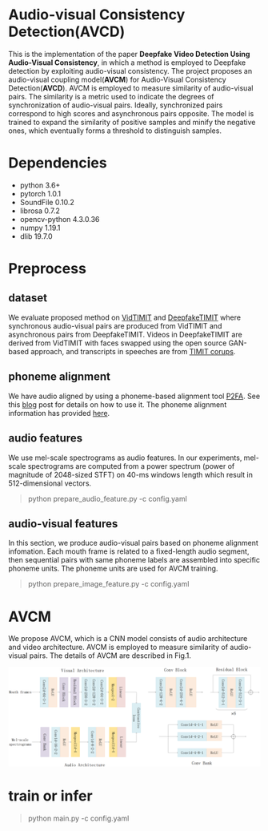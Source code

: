 # Audio-visual Consistency Detection(AVCD)
This is the implementation of the paper **Deepfake Video Detection Using Audio-Visual Consistency**, in which a  method is employed to Deepfake detection by exploiting audio-visual consistency. The project proposes an audio-visual coupling model(**AVCM**) for Audio-Visual Consistency Detection(**AVCD**). AVCM is employed to measure similarity of audio-visual pairs. The similarity is a metric used to indicate the degrees of synchronization of audio-visual pairs. Ideally, synchronized pairs correspond to high scores and asynchronous pairs opposite. The model is trained to  expand the similarity of positive samples and minify the negative ones, which eventually forms a threshold to  distinguish samples.

# Dependencies
 * python        3.6+
 * pytorch       1.0.1
 * SoundFile     0.10.2
 * librosa       0.7.2
 * opencv-python 4.3.0.36
 * numpy         1.19.1
 * dlib 19.7.0

# Preprocess
## dataset
We evaluate proposed method on [VidTIMIT](http://conradsanderson.id.au/vidtimit/#downloads) and [DeepfakeTIMIT](https://www.idiap.ch/dataset/deepfaketimit) where synchronous audio-visual pairs are produced from VidTIMIT and asynchronous pairs from DeepfakeTIMIT. Videos in DeepfakeTIMIT are derived from VidTIMIT with faces swapped using the open source GAN-based approach, and transcripts in speeches are from [TIMIT corups](http://academictorrents.com/details/34e2b78745138186976cbc27939b1b34d18bd5b3).
## phoneme alignment
We have audio aligned by using a phoneme-based alignment tool [P2FA](https://babel.ling.upenn.edu/phonetics/old_website_2015/p2fa/index.html). See this [blog](https://blog.csdn.net/jojozhangju/article/details/51951622) post for details on how to use it. The phoneme alignment information has provided [here](https://github.com/BrightGu/AVCDetection/blob/master/preprocess/phoneme_video_model_file.txt).
## audio features
We use mel-scale spectrograms as audio features. In our experiments, mel-scale spectrograms are computed from a power spectrum (power of magnitude of 2048-sized STFT) on 40-ms windows length which result in  512-dimensional vectors.
> python prepare_audio_feature.py -c config.yaml
## audio-visual features
In this section, we produce audio-visual pairs based on phoneme alignment infomation. Each mouth frame is related to a fixed-length audio segment, then sequential pairs with same phoneme labels are assembled into  specific phoneme units. The phoneme units are used for AVCM training.
> python prepare_image_feature.py -c config.yaml
# AVCM
We propose AVCM, which is a CNN model consists of audio architecture and video architecture. AVCM is employed to measure similarity of audio-visual pairs. The details of AVCM are described in Fig.1.

![Image text](https://github.com/BrightGu/AVCDetection/blob/master/figure/AVCM%20architecture.png)

# train or infer
> python main.py -c config.yaml

